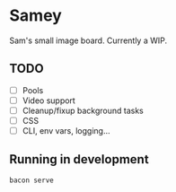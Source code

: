 # Samey

Sam's small image board. Currently a WIP.

## TODO

- [ ] Pools
- [ ] Video support
- [ ] Cleanup/fixup background tasks
- [ ] CSS
- [ ] CLI, env vars, logging...

## Running in development

```bash
bacon serve
```
